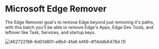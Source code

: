 # Microsoft Edge Remover
The Edge Remover goal's to remove Edge beyond just removing it's paths, with this batch you'll be able to remove Edge's Appx, Edge Dev Tools, and leftover like Task, Services, and startup keys. 

![462722186-6d01d801-e8b4-4fa6-bf49-df14ddb6478d (1)](https://github.com/user-attachments/assets/e241be87-4364-4d5f-88b0-f02c7f768b08)
